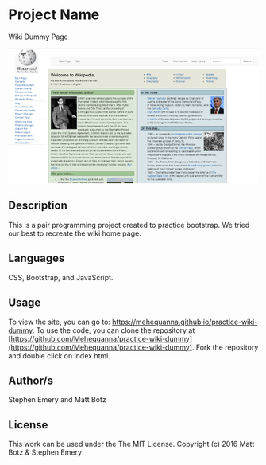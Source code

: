 # Project Name
Wiki Dummy Page

![screenshot of project](wikidummy2.png)

## Description
This is a pair programming project created to practice bootstrap. We tried our best to recreate the wiki home page.

## Languages
CSS, Bootstrap, and JavaScript.

## Usage
To view the site, you can go to: https://mehequanna.github.io/practice-wiki-dummy.
To use the code, you can clone the repository at [https://github.com/Mehequanna/practice-wiki-dummy](https://github.com/Mehequanna/practice-wiki-dummy).
Fork the repository and double click on index.html.

## Author/s
Stephen Emery and Matt Botz

## License
This work can be used under the The MIT License.
Copyright (c) 2016 Matt Botz & Stephen Emery
